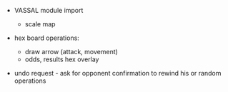 * VASSAL module import
    * scale map
* hex board operations:
    * draw arrow (attack, movement)
    * odds, results hex overlay

* undo request - ask for opponent confirmation to rewind his or random operations